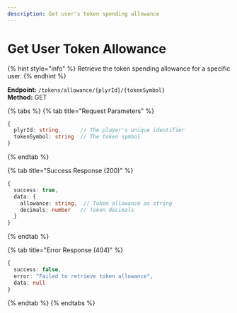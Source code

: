 ```yaml
---
description: Get user's token spending allowance
---
```


# Get User Token Allowance

{% hint style="info" %} Retrieve the token spending allowance for a specific user. {% endhint %}

**Endpoint:** `/tokens/allowance/{plyrId}/{tokenSymbol}`  
**Method:** GET

{% tabs %} {% tab title="Request Parameters" %}

```typescript
{
  plyrId: string,      // The player's unique identifier
  tokenSymbol: string  // The token symbol
}
```

{% endtab %}

{% tab title="Success Response (200)" %}

```typescript
{
  success: true,
  data: {
    allowance: string,  // Token allowance as string
    decimals: number   // Token decimals
  }
}
```

{% endtab %}

{% tab title="Error Response (404)" %}

```typescript
{
  success: false,
  error: "Failed to retrieve token allowance",
  data: null
}
```

{% endtab %} {% endtabs %}
